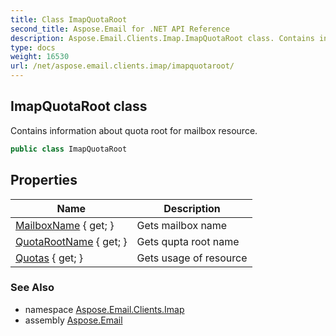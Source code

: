 ```yaml
---
title: Class ImapQuotaRoot
second_title: Aspose.Email for .NET API Reference
description: Aspose.Email.Clients.Imap.ImapQuotaRoot class. Contains information about quota root for mailbox resource
type: docs
weight: 16530
url: /net/aspose.email.clients.imap/imapquotaroot/
---
```

## ImapQuotaRoot class

Contains information about quota root for mailbox resource.

```csharp
public class ImapQuotaRoot
```

## Properties

| Name | Description |
| --- | --- |
| [MailboxName](../../aspose.email.clients.imap/imapquotaroot/mailboxname/) { get; } | Gets mailbox name |
| [QuotaRootName](../../aspose.email.clients.imap/imapquotaroot/quotarootname/) { get; } | Gets qupta root name |
| [Quotas](../../aspose.email.clients.imap/imapquotaroot/quotas/) { get; } | Gets usage of resource |

### See Also

* namespace [Aspose.Email.Clients.Imap](../../aspose.email.clients.imap/)
* assembly [Aspose.Email](../../)


